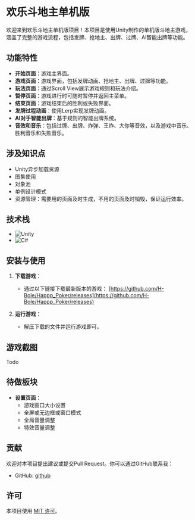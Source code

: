 # 欢乐斗地主单机版

欢迎来到欢乐斗地主单机版项目！本项目是使用Unity制作的单机版斗地主游戏，涵盖了完整的游戏流程，包括发牌、抢地主、出牌、过牌、AI智能出牌等功能。

## 功能特性

- **开始页面**：游戏主界面。
- **游戏页面**：游戏界面，包括发牌动画、抢地主、出牌、过牌等功能。
- **玩法页面**：通过Scroll View展示游戏规则和玩法介绍。
- **暂停页面**：游戏进行时可随时暂停并返回主菜单。
- **结束页面**：游戏结束后的胜利或失败界面。
- **发牌过程动画**：使用Lerp实现发牌动画。
- **AI对手智能出牌**：基于规则的智能出牌系统。
- **音效和音乐**：包括过牌、出牌、炸弹、王炸、大你等音效，以及游戏中音乐、胜利音乐和失败音乐。

## 涉及知识点

- Unity异步加载资源
- 图集使用
- 对象池
- 单例设计模式
- 资源管理：需要用的页面及时生成，不用的页面及时销毁，保证运行效率。

## 技术栈

- ![Unity](https://img.shields.io/badge/Unity-100000?style=for-the-badge&logo=unity&logoColor=white)
- ![C#](https://img.shields.io/badge/C%23-239120?style=for-the-badge&logo=c-sharp&logoColor=white)

## 安装与使用

1. **下载游戏**：
    - 通过以下链接下载最新版本的游戏：
      [https://github.com/H-Bole/Happp_Poker/releases](https://github.com/H-Bole/Happp_Poker/releases)

2. **运行游戏**：
    - 解压下载的文件并运行游戏即可。

## 游戏截图
Todo

## 待做板块

- **设置页面**：
  - 游戏窗口大小设置
  - 全屏或无边框或窗口模式
  - 全局音量调整
  - 特效音量调整

## 贡献

欢迎对本项目提出建议或提交Pull Request。你可以通过GitHub联系我：

- GitHub: [github](https://github.com/H-Bole)

## 许可

本项目使用 [MIT 许可](LICENSE)。
